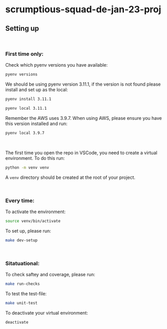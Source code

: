 # scrumptious-squad-de-jan-23-proj

## Setting up

<br/>

### First time only:

Check which pyenv versions you have available:
```sh
pyenv versions
```
We should be using pyenv version 3.11.1, if the version is not found please install and set up as the local:
```sh
pyenv install 3.11.1
```
```sh
pyenv local 3.11.1
```

Remember the AWS uses 3.9.7. When using AWS, please ensure you have this version installed and run:
```sh
pyenv local 3.9.7
```

<br/>

The first time you open the repo in VSCode, you need to create a virtual environment. To do this run:
```sh
python -m venv venv
```
A `venv` directory should be created at the root of your project.

<br/>

### Every time:
To activate the environment:
```sh
source venv/bin/activate
```
To set up, please run:
```sh
make dev-setup
```

<br/>

### Sitatuational:
To check saftey and coverage, please run:
```sh
make run-checks
```
To test the test-file:
```sh
make unit-test
```

To deactivate your virtual environment:
```sh
deactivate
```
